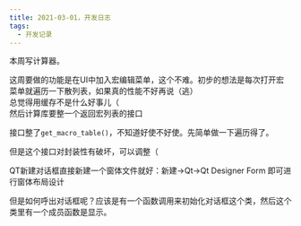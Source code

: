 ```yaml
---
title: 2021-03-01，开发日志
tags: 
  - 开发记录
---
```


本周写计算器。  

这周要做的功能是在UI中加入宏编辑菜单，这个不难。初步的想法是每次打开宏菜单就遍历一下散列表，如果真的性能不好再说（逃）  
总觉得用缓存不是什么好事儿（  
然后计算库要整一个返回宏列表的接口  

接口整了`get_macro_table()`，不知道好使不好使。先简单做一下遍历得了。

但是这个接口对封装性有破坏，可以调整（

QT新建对话框直接新建一个窗体文件就好：新建->Qt->Qt Designer Form 即可进行窗体布局设计

但是如何呼出对话框呢？应该是有一个函数调用来初始化对话框这个类，然后这个类里有一个成员函数是显示。